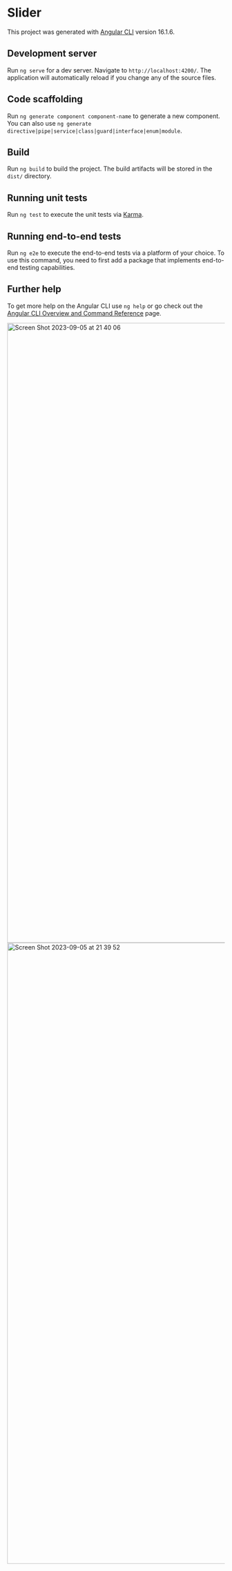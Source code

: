 # Slider

This project was generated with [Angular CLI](https://github.com/angular/angular-cli) version 16.1.6.

## Development server

Run `ng serve` for a dev server. Navigate to `http://localhost:4200/`. The application will automatically reload if you change any of the source files.

## Code scaffolding

Run `ng generate component component-name` to generate a new component. You can also use `ng generate directive|pipe|service|class|guard|interface|enum|module`.

## Build

Run `ng build` to build the project. The build artifacts will be stored in the `dist/` directory.

## Running unit tests

Run `ng test` to execute the unit tests via [Karma](https://karma-runner.github.io).

## Running end-to-end tests

Run `ng e2e` to execute the end-to-end tests via a platform of your choice. To use this command, you need to first add a package that implements end-to-end testing capabilities.

## Further help

To get more help on the Angular CLI use `ng help` or go check out the [Angular CLI Overview and Command Reference](https://angular.io/cli) page.


<img width="1436" alt="Screen Shot 2023-09-05 at 21 40 06" src="https://github.com/Omarab2022/Angular-Slider/assets/99898445/0a1fdb43-21ec-4cc0-a942-4ab0aac22912">


<img width="1439" alt="Screen Shot 2023-09-05 at 21 39 52" src="https://github.com/Omarab2022/Angular-Slider/assets/99898445/6e1711b4-925d-4190-9096-977e47f46b84">





